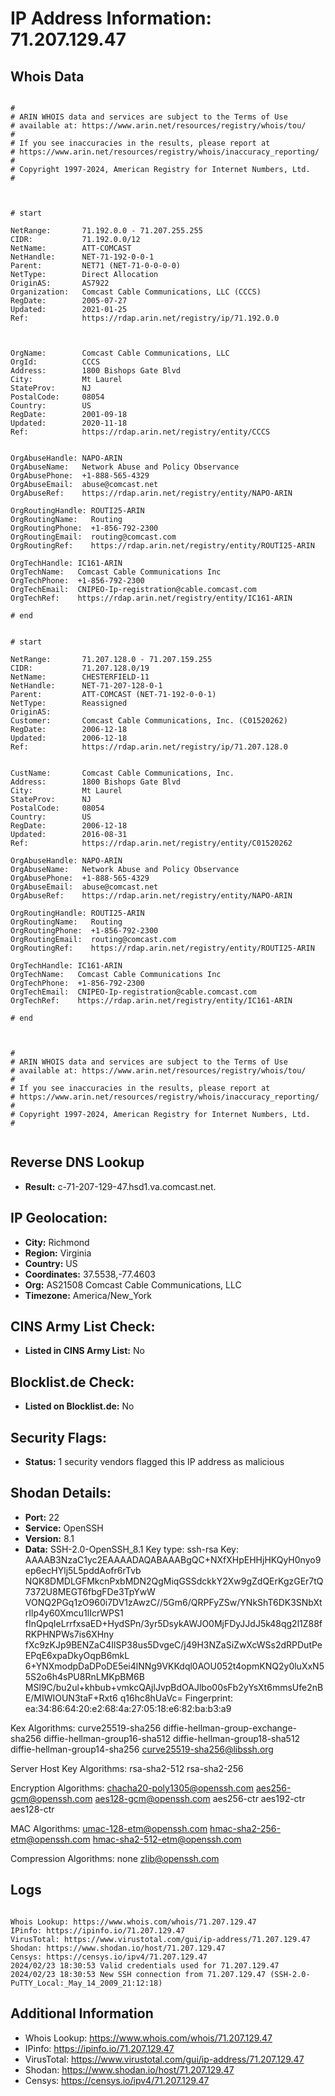 # IP Address Information: 71.207.129.47

## Whois Data
```

#
# ARIN WHOIS data and services are subject to the Terms of Use
# available at: https://www.arin.net/resources/registry/whois/tou/
#
# If you see inaccuracies in the results, please report at
# https://www.arin.net/resources/registry/whois/inaccuracy_reporting/
#
# Copyright 1997-2024, American Registry for Internet Numbers, Ltd.
#



# start

NetRange:       71.192.0.0 - 71.207.255.255
CIDR:           71.192.0.0/12
NetName:        ATT-COMCAST
NetHandle:      NET-71-192-0-0-1
Parent:         NET71 (NET-71-0-0-0-0)
NetType:        Direct Allocation
OriginAS:       AS7922
Organization:   Comcast Cable Communications, LLC (CCCS)
RegDate:        2005-07-27
Updated:        2021-01-25
Ref:            https://rdap.arin.net/registry/ip/71.192.0.0



OrgName:        Comcast Cable Communications, LLC
OrgId:          CCCS
Address:        1800 Bishops Gate Blvd
City:           Mt Laurel
StateProv:      NJ
PostalCode:     08054
Country:        US
RegDate:        2001-09-18
Updated:        2020-11-18
Ref:            https://rdap.arin.net/registry/entity/CCCS


OrgAbuseHandle: NAPO-ARIN
OrgAbuseName:   Network Abuse and Policy Observance
OrgAbusePhone:  +1-888-565-4329 
OrgAbuseEmail:  abuse@comcast.net
OrgAbuseRef:    https://rdap.arin.net/registry/entity/NAPO-ARIN

OrgRoutingHandle: ROUTI25-ARIN
OrgRoutingName:   Routing
OrgRoutingPhone:  +1-856-792-2300 
OrgRoutingEmail:  routing@comcast.com
OrgRoutingRef:    https://rdap.arin.net/registry/entity/ROUTI25-ARIN

OrgTechHandle: IC161-ARIN
OrgTechName:   Comcast Cable Communications Inc
OrgTechPhone:  +1-856-792-2300 
OrgTechEmail:  CNIPEO-Ip-registration@cable.comcast.com
OrgTechRef:    https://rdap.arin.net/registry/entity/IC161-ARIN

# end


# start

NetRange:       71.207.128.0 - 71.207.159.255
CIDR:           71.207.128.0/19
NetName:        CHESTERFIELD-11
NetHandle:      NET-71-207-128-0-1
Parent:         ATT-COMCAST (NET-71-192-0-0-1)
NetType:        Reassigned
OriginAS:       
Customer:       Comcast Cable Communications, Inc. (C01520262)
RegDate:        2006-12-18
Updated:        2006-12-18
Ref:            https://rdap.arin.net/registry/ip/71.207.128.0


CustName:       Comcast Cable Communications, Inc.
Address:        1800 Bishops Gate Blvd
City:           Mt Laurel
StateProv:      NJ
PostalCode:     08054
Country:        US
RegDate:        2006-12-18
Updated:        2016-08-31
Ref:            https://rdap.arin.net/registry/entity/C01520262

OrgAbuseHandle: NAPO-ARIN
OrgAbuseName:   Network Abuse and Policy Observance
OrgAbusePhone:  +1-888-565-4329 
OrgAbuseEmail:  abuse@comcast.net
OrgAbuseRef:    https://rdap.arin.net/registry/entity/NAPO-ARIN

OrgRoutingHandle: ROUTI25-ARIN
OrgRoutingName:   Routing
OrgRoutingPhone:  +1-856-792-2300 
OrgRoutingEmail:  routing@comcast.com
OrgRoutingRef:    https://rdap.arin.net/registry/entity/ROUTI25-ARIN

OrgTechHandle: IC161-ARIN
OrgTechName:   Comcast Cable Communications Inc
OrgTechPhone:  +1-856-792-2300 
OrgTechEmail:  CNIPEO-Ip-registration@cable.comcast.com
OrgTechRef:    https://rdap.arin.net/registry/entity/IC161-ARIN

# end



#
# ARIN WHOIS data and services are subject to the Terms of Use
# available at: https://www.arin.net/resources/registry/whois/tou/
#
# If you see inaccuracies in the results, please report at
# https://www.arin.net/resources/registry/whois/inaccuracy_reporting/
#
# Copyright 1997-2024, American Registry for Internet Numbers, Ltd.
#


```
## Reverse DNS Lookup
- **Result:** c-71-207-129-47.hsd1.va.comcast.net.

## IP Geolocation:
- **City:** Richmond
- **Region:** Virginia
- **Country:** US
- **Coordinates:** 37.5538,-77.4603
- **Org:** AS21508 Comcast Cable Communications, LLC
- **Timezone:** America/New_York

## CINS Army List Check:
- **Listed in CINS Army List:** 
No

## Blocklist.de Check:
- **Listed on Blocklist.de:** 
No

## Security Flags:
- **Status:** 1 security vendors flagged this IP address as malicious

## Shodan Details:
- **Port:** 22
- **Service:** OpenSSH
- **Version:** 8.1
- **Data:** SSH-2.0-OpenSSH_8.1
Key type: ssh-rsa
Key: AAAAB3NzaC1yc2EAAAADAQABAAABgQC+NXfXHpEHHjHKQyH0nyo9ep6ecHYlj5L5pddAofr6rTvb
NQK8DMDLGFMkcnPxbMDN2QgMiqGSSdckkY2Xw9gZdQErKgzGEr7tQ7372U8MEGT6fbgFDe3TpYwW
VONQ2PGq1zO960i7DV1zAwzC//5Gm6/QRPFyZSw/YNkShT6DK3SNbXtrIlp4y60Xmcu1lIcrWPS1
fInQpqIeLrrfxsaED+HydSPn/3yr5DsykAWJO0MjFDyJJdJ5k48qg2l1Z88fRKPHNPWs7is6XHny
fXc9zKJp9BENZaC4IlSP38us5DvgeC/j49H3NZaSiZwXcWSs2dRPDutPeEPqE6xpaDkyOqpB6mkL
6+YNXmodpDaDPoDE5ei4lNNg9VKKdql0AOU052t4opmKNQ2y0luXxN55S2o6h4sPU8RnLMKpBM6B
MSl9C/bu2ul+khbub+vmkcQAjlJvpBdOAJlbo00sFb2yYsXt6mmsUfe2nBE/MIWIOUN3taF+Rxt6
q16hc8hUaVc=
Fingerprint: ea:34:86:64:20:e2:68:4a:27:05:18:e6:82:ba:b3:a9

Kex Algorithms:
	curve25519-sha256
	diffie-hellman-group-exchange-sha256
	diffie-hellman-group16-sha512
	diffie-hellman-group18-sha512
	diffie-hellman-group14-sha256
	curve25519-sha256@libssh.org

Server Host Key Algorithms:
	rsa-sha2-512
	rsa-sha2-256

Encryption Algorithms:
	chacha20-poly1305@openssh.com
	aes256-gcm@openssh.com
	aes128-gcm@openssh.com
	aes256-ctr
	aes192-ctr
	aes128-ctr

MAC Algorithms:
	umac-128-etm@openssh.com
	hmac-sha2-256-etm@openssh.com
	hmac-sha2-512-etm@openssh.com

Compression Algorithms:
	none
	zlib@openssh.com


## Logs
```

Whois Lookup: https://www.whois.com/whois/71.207.129.47
IPinfo: https://ipinfo.io/71.207.129.47
VirusTotal: https://www.virustotal.com/gui/ip-address/71.207.129.47
Shodan: https://www.shodan.io/host/71.207.129.47
Censys: https://censys.io/ipv4/71.207.129.47
2024/02/23 18:30:53 Valid credentials used for 71.207.129.47
2024/02/23 18:30:53 New SSH connection from 71.207.129.47 (SSH-2.0-PuTTY_Local:_May_14_2009_21:12:18)

```
## Additional Information
- Whois Lookup: https://www.whois.com/whois/71.207.129.47
- IPinfo: https://ipinfo.io/71.207.129.47
- VirusTotal: https://www.virustotal.com/gui/ip-address/71.207.129.47
- Shodan: https://www.shodan.io/host/71.207.129.47
- Censys: https://censys.io/ipv4/71.207.129.47

